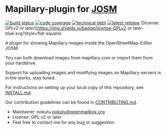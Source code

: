 # Mapillary-plugin for [JOSM](https://josm.openstreetmap.de)

[![build status](https://img.shields.io/travis/floscher/josm-mapillary-plugin/master.svg?style=flat-square)](https://travis-ci.org/floscher/josm-mapillary-plugin)
[![code coverage](https://img.shields.io/codecov/c/github/floscher/josm-mapillary-plugin/master.svg?style=flat-square)](https://codecov.io/github/floscher/josm-mapillary-plugin?branch=master)
[![technical debt](https://img.shields.io/sonar/https/josm.openstreetmap.de/sonar/josm-plugins:mapillary/sqale_debt_ratio.svg?style=flat-square)](https://josm.openstreetmap.de/sonar/drilldown/measures/3325?metric=sqale_index)
[![latest release](https://img.shields.io/github/release/floscher/josm-mapillary-plugin.svg?style=flat-square)](https://github.com/floscher/josm-mapillary-plugin/releases/latest)
![license: GPLv2 or later](https://img.shields.io/badge/license-GPLv2 or later-blue.svg?style=flat-square)

A plugin for showing Mapillary images inside the OpenStreetMap-Editor JOSM.

You can both download images from mapillary.com or import them from your harddrive.

Support for uploading images and modifying images on Mapillary-servers is in the works, stay tuned.

For instructions on setting up your local copy of this repository, see [INSTALL.md](INSTALL.md).

Our contribution guidelines can be found in [CONTRIBUTING.md](CONTRIBUTING.md).

* Maintainer: nokutu <nokutu@openmailbox.org>
* License: GPL v2 or later
* Feel free to contact me for any bug or suggestion.
